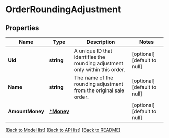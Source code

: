 # OrderRoundingAdjustment

## Properties

 Name            | Type                   | Description                                                                 | Notes                        
-----------------|------------------------|-----------------------------------------------------------------------------|------------------------------
 **Uid**         | **string**             | A unique ID that identifies the rounding adjustment only within this order. | [optional] [default to null] 
 **Name**        | **string**             | The name of the rounding adjustment from the original sale order.           | [optional] [default to null] 
 **AmountMoney** | [***Money**](Money.md) |                                                                             | [optional] [default to null] 

[[Back to Model list]](../README.md#documentation-for-models) [[Back to API list]](../README.md#documentation-for-api-endpoints) [[Back to README]](../README.md)

